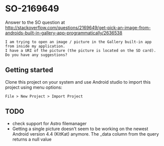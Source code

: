 # SO-2169649

Answer to the SO question at http://stackoverflow.com/questions/2169649/get-pick-an-image-from-androids-built-in-gallery-app-programmatically/2636538

    I am trying to open an image / picture in the Gallery built-in app from inside my application.
    I have a URI of the picture (the picture is located on the SD card).
    Do you have any suggestions?

## Getting started

Clone this project on your system and use Android studio to import this project using menu options:

    File > New Project > Import Project


## TODO

* check support for Astro filemanager
* Getting a single picture doesn't seem to be working on the newest Android version 4.4 (KitKat) anymore. The _data column from the query returns a null value
